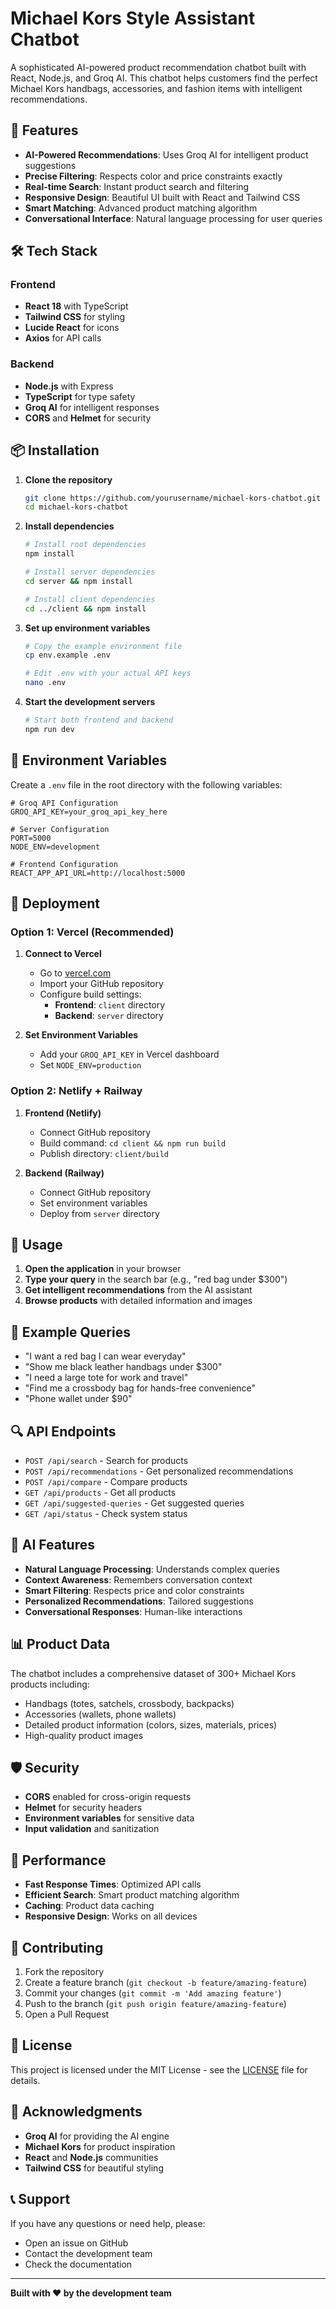 # Michael Kors Style Assistant Chatbot

A sophisticated AI-powered product recommendation chatbot built with React, Node.js, and Groq AI. This chatbot helps customers find the perfect Michael Kors handbags, accessories, and fashion items with intelligent recommendations.

## 🚀 Features

- **AI-Powered Recommendations**: Uses Groq AI for intelligent product suggestions
- **Precise Filtering**: Respects color and price constraints exactly
- **Real-time Search**: Instant product search and filtering
- **Responsive Design**: Beautiful UI built with React and Tailwind CSS
- **Smart Matching**: Advanced product matching algorithm
- **Conversational Interface**: Natural language processing for user queries

## 🛠️ Tech Stack

### Frontend
- **React 18** with TypeScript
- **Tailwind CSS** for styling
- **Lucide React** for icons
- **Axios** for API calls

### Backend
- **Node.js** with Express
- **TypeScript** for type safety
- **Groq AI** for intelligent responses
- **CORS** and **Helmet** for security

## 📦 Installation

1. **Clone the repository**
   ```bash
   git clone https://github.com/yourusername/michael-kors-chatbot.git
   cd michael-kors-chatbot
   ```

2. **Install dependencies**
   ```bash
   # Install root dependencies
   npm install
   
   # Install server dependencies
   cd server && npm install
   
   # Install client dependencies
   cd ../client && npm install
   ```

3. **Set up environment variables**
   ```bash
   # Copy the example environment file
   cp env.example .env
   
   # Edit .env with your actual API keys
   nano .env
   ```

4. **Start the development servers**
   ```bash
   # Start both frontend and backend
   npm run dev
   ```

## 🔧 Environment Variables

Create a `.env` file in the root directory with the following variables:

```env
# Groq API Configuration
GROQ_API_KEY=your_groq_api_key_here

# Server Configuration
PORT=5000
NODE_ENV=development

# Frontend Configuration
REACT_APP_API_URL=http://localhost:5000
```

## 🚀 Deployment

### Option 1: Vercel (Recommended)

1. **Connect to Vercel**
   - Go to [vercel.com](https://vercel.com)
   - Import your GitHub repository
   - Configure build settings:
     - **Frontend**: `client` directory
     - **Backend**: `server` directory

2. **Set Environment Variables**
   - Add your `GROQ_API_KEY` in Vercel dashboard
   - Set `NODE_ENV=production`

### Option 2: Netlify + Railway

1. **Frontend (Netlify)**
   - Connect GitHub repository
   - Build command: `cd client && npm run build`
   - Publish directory: `client/build`

2. **Backend (Railway)**
   - Connect GitHub repository
   - Set environment variables
   - Deploy from `server` directory

## 📱 Usage

1. **Open the application** in your browser
2. **Type your query** in the search bar (e.g., "red bag under $300")
3. **Get intelligent recommendations** from the AI assistant
4. **Browse products** with detailed information and images

## 🎯 Example Queries

- "I want a red bag I can wear everyday"
- "Show me black leather handbags under $300"
- "I need a large tote for work and travel"
- "Find me a crossbody bag for hands-free convenience"
- "Phone wallet under $90"

## 🔍 API Endpoints

- `POST /api/search` - Search for products
- `POST /api/recommendations` - Get personalized recommendations
- `POST /api/compare` - Compare products
- `GET /api/products` - Get all products
- `GET /api/suggested-queries` - Get suggested queries
- `GET /api/status` - Check system status

## 🤖 AI Features

- **Natural Language Processing**: Understands complex queries
- **Context Awareness**: Remembers conversation context
- **Smart Filtering**: Respects price and color constraints
- **Personalized Recommendations**: Tailored suggestions
- **Conversational Responses**: Human-like interactions

## 📊 Product Data

The chatbot includes a comprehensive dataset of 300+ Michael Kors products including:
- Handbags (totes, satchels, crossbody, backpacks)
- Accessories (wallets, phone wallets)
- Detailed product information (colors, sizes, materials, prices)
- High-quality product images

## 🛡️ Security

- **CORS** enabled for cross-origin requests
- **Helmet** for security headers
- **Environment variables** for sensitive data
- **Input validation** and sanitization

## 🚀 Performance

- **Fast Response Times**: Optimized API calls
- **Efficient Search**: Smart product matching algorithm
- **Caching**: Product data caching
- **Responsive Design**: Works on all devices

## 🤝 Contributing

1. Fork the repository
2. Create a feature branch (`git checkout -b feature/amazing-feature`)
3. Commit your changes (`git commit -m 'Add amazing feature'`)
4. Push to the branch (`git push origin feature/amazing-feature`)
5. Open a Pull Request

## 📄 License

This project is licensed under the MIT License - see the [LICENSE](LICENSE) file for details.

## 🙏 Acknowledgments

- **Groq AI** for providing the AI engine
- **Michael Kors** for product inspiration
- **React** and **Node.js** communities
- **Tailwind CSS** for beautiful styling

## 📞 Support

If you have any questions or need help, please:
- Open an issue on GitHub
- Contact the development team
- Check the documentation

---

**Built with ❤️ by the development team**